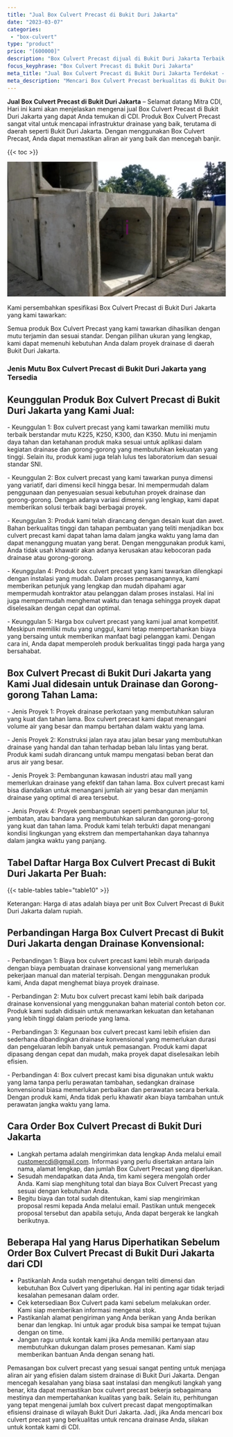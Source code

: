 ```yaml
---
title: "Jual Box Culvert Precast di Bukit Duri Jakarta"
date: "2023-03-07"
categories:
 - "box-culvert"
type: "product"
price: "[600000]"
description: "Box Culvert Precast dijual di Bukit Duri Jakarta Terbaik. Box Culvert Precast unggulan untuk kebutuhan konstruksi dengan performa optimal. Hubungi kami untuk konsultasi mendalam."
focus_keyphrase: "Box Culvert Precast di Bukit Duri Jakarta"
meta_title: "Jual Box Culvert Precast di Bukit Duri Jakarta Terdekat - CDI"
meta_description: "Mencari Box Culvert Precast berkualitas di Bukit Duri Jakarta? Kami adalah solusi tepat dengan penawaran kompetitif. Klik untuk penawaran istimewa."
---
```


**Jual Box Culvert Precast di Bukit Duri Jakarta** – Selamat datang Mitra CDI, Hari ini kami akan menjelaskan mengenai jual Box Culvert Precast di Bukit Duri Jakarta yang dapat Anda temukan di CDI. Produk Box Culvert Precast sangat vital untuk mencapai infrastruktur drainase yang baik, terutama di daerah seperti Bukit Duri Jakarta. Dengan menggunakan Box Culvert Precast, Anda dapat memastikan aliran air yang baik dan mencegah banjir.

{{< toc >}}

![Jual Box Culvert Precast di Bukit Duri Jakarta](/images/box-culvert/box-culvert-25.jpg)

Kami persembahkan spesifikasi Box Culvert Precast di Bukit Duri Jakarta yang kami tawarkan:

Semua produk Box Culvert Precast yang kami tawarkan dihasilkan dengan mutu terjamin dan sesuai standar. Dengan pilihan ukuran yang lengkap, kami dapat memenuhi kebutuhan Anda dalam proyek drainase di daerah Bukit Duri Jakarta.

### Jenis Mutu Box Culvert Precast di Bukit Duri Jakarta yang Tersedia 

## Keunggulan Produk Box Culvert Precast di Bukit Duri Jakarta yang Kami Jual:

\- Keunggulan 1: Box culvert precast yang kami tawarkan memiliki mutu terbaik berstandar mutu K225, K250, K300, dan K350. Mutu ini menjamin daya tahan dan ketahanan produk maka sesuai untuk aplikasi dalam kegiatan drainase dan gorong-gorong yang membutuhkan kekuatan yang tinggi. Selain itu, produk kami juga telah lulus tes laboratorium dan sesuai standar SNI.

\- Keunggulan 2: Box culvert precast yang kami tawarkan punya dimensi yang variatif, dari dimensi kecil hingga besar. Ini mempermudah dalam penggunaan dan penyesuaian sesuai kebutuhan proyek drainase dan gorong-gorong. Dengan adanya variasi dimensi yang lengkap, kami dapat memberikan solusi terbaik bagi berbagai proyek.

\- Keunggulan 3: Produk kami telah dirancang dengan desain kuat dan awet. Bahan berkualitas tinggi dan tahapan pembuatan yang teliti menjadikan box culvert precast kami dapat tahan lama dalam jangka waktu yang lama dan dapat menanggung muatan yang berat. Dengan menggunakan produk kami, Anda tidak usah khawatir akan adanya kerusakan atau kebocoran pada drainase atau gorong-gorong.

\- Keunggulan 4: Produk box culvert precast yang kami tawarkan dilengkapi dengan instalasi yang mudah. Dalam proses pemasangannya, kami memberikan petunjuk yang lengkap dan mudah dipahami agar mempermudah kontraktor atau pelanggan dalam proses instalasi. Hal ini juga mempermudah menghemat waktu dan tenaga sehingga proyek dapat diselesaikan dengan cepat dan optimal.

\- Keunggulan 5: Harga box culvert precast yang kami jual amat kompetitif. Meskipun memiliki mutu yang unggul, kami tetap mempertahankan biaya yang bersaing untuk memberikan manfaat bagi pelanggan kami. Dengan cara ini, Anda dapat memperoleh produk berkualitas tinggi pada harga yang bersahabat.

## Box Culvert Precast di Bukit Duri Jakarta yang Kami Jual didesain untuk Drainase dan Gorong-gorong Tahan Lama:

\- Jenis Proyek 1: Proyek drainase perkotaan yang membutuhkan saluran yang kuat dan tahan lama. Box culvert precast kami dapat menangani volume air yang besar dan mampu bertahan dalam waktu yang lama.

\- Jenis Proyek 2: Konstruksi jalan raya atau jalan besar yang membutuhkan drainase yang handal dan tahan terhadap beban lalu lintas yang berat. Produk kami sudah dirancang untuk mampu mengatasi beban berat dan arus air yang besar.

\- Jenis Proyek 3: Pembangunan kawasan industri atau mall yang memerlukan drainase yang efektif dan tahan lama. Box culvert precast kami bisa diandalkan untuk menangani jumlah air yang besar dan menjamin drainase yang optimal di area tersebut.

\- Jenis Proyek 4: Proyek pembangunan seperti pembangunan jalur tol, jembatan, atau bandara yang membutuhkan saluran dan gorong-gorong yang kuat dan tahan lama. Produk kami telah terbukti dapat menangani kondisi lingkungan yang ekstrem dan mempertahankan daya tahannya dalam jangka waktu yang panjang.

## Tabel Daftar Harga Box Culvert Precast di Bukit Duri Jakarta Per Buah:

{{< table-tables table="table10" >}}

Keterangan: Harga di atas adalah biaya per unit Box Culvert Precast di Bukit Duri Jakarta dalam rupiah.

## Perbandingan Harga Box Culvert Precast di Bukit Duri Jakarta dengan Drainase Konvensional:

\- Perbandingan 1: Biaya box culvert precast kami lebih murah daripada dengan biaya pembuatan drainase konvensional yang memerlukan pekerjaan manual dan material terpisah. Dengan menggunakan produk kami, Anda dapat menghemat biaya proyek drainase.

\- Perbandingan 2: Mutu box culvert precast kami lebih baik daripada drainase konvensional yang menggunakan bahan material contoh beton cor. Produk kami sudah didisain untuk menawarkan kekuatan dan ketahanan yang lebih tinggi dalam periode yang lama.

\- Perbandingan 3: Kegunaan box culvert precast kami lebih efisien dan sederhana dibandingkan drainase konvensional yang memerlukan durasi dan pengeluaran lebih banyak untuk pemasangan. Produk kami dapat dipasang dengan cepat dan mudah, maka proyek dapat diselesaikan lebih efisien.

\- Perbandingan 4: Box culvert precast kami bisa digunakan untuk waktu yang lama tanpa perlu perawatan tambahan, sedangkan drainase konvensional biasa memerlukan perbaikan dan perawatan secara berkala. Dengan produk kami, Anda tidak perlu khawatir akan biaya tambahan untuk perawatan jangka waktu yang lama.

## Cara Order Box Culvert Precast di Bukit Duri Jakarta

*   Langkah pertama adalah mengirimkan data lengkap Anda melalui email customercdi@gmail.com. Informasi yang perlu disertakan antara lain nama, alamat lengkap, dan jumlah Box Culvert Precast yang diperlukan.
*   Sesudah mendapatkan data Anda, tim kami segera mengolah order Anda. Kami siap menghitung total dan biaya Box Culvert Precast yang sesuai dengan kebutuhan Anda.
*   Begitu biaya dan total sudah ditentukan, kami siap mengirimkan proposal resmi kepada Anda melalui email. Pastikan untuk mengecek proposal tersebut dan apabila setuju, Anda dapat bergerak ke langkah berikutnya.

## Beberapa Hal yang Harus Diperhatikan Sebelum Order Box Culvert Precast di Bukit Duri Jakarta dari CDI

*   Pastikanlah Anda sudah mengetahui dengan teliti dimensi dan kebutuhan Box Culvert yang diperlukan. Hal ini penting agar tidak terjadi kesalahan pemesanan dalam order.
*   Cek ketersediaan Box Culvert pada kami sebelum melakukan order. Kami siap memberikan informasi mengenai stok.
*   Pastikanlah alamat pengiriman yang Anda berikan yang Anda berikan benar dan lengkap. Ini untuk agar produk bisa sampai ke tempat tujuan dengan on time.
*   Jangan ragu untuk kontak kami jika Anda memiliki pertanyaan atau membutuhkan dukungan dalam proses pemesanan. Kami siap memberikan bantuan Anda dengan senang hati.

Pemasangan box culvert precast yang sesuai sangat penting untuk menjaga aliran air yang efisien dalam sistem drainase di Bukit Duri Jakarta. Dengan mencegah kesalahan yang biasa saat instalasi dan mengikuti langkah yang benar, kita dapat memastikan box culvert precast bekerja sebagaimana mestinya dan mempertahankan kualitas yang baik. Selain itu, perhitungan yang tepat mengenai jumlah box culvert precast dapat mengoptimalkan efisiensi drainase di wilayah Bukit Duri Jakarta. Jadi, jika Anda mencari box culvert precast yang berkualitas untuk rencana drainase Anda, silakan untuk kontak kami di CDI.